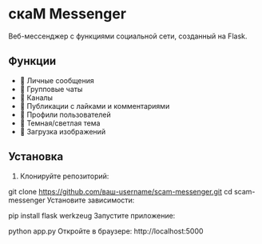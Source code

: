 # скаМ Messenger

Веб-мессенджер с функциями социальной сети, созданный на Flask.

## Функции

- 📨 Личные сообщения
- 👥 Групповые чаты
- 📢 Каналы
- 📝 Публикации с лайками и комментариями
- 👤 Профили пользователей
- 🎨 Темная/светлая тема
- 📎 Загрузка изображений

## Установка

1. Клонируйте репозиторий:

git clone https://github.com/ваш-username/scam-messenger.git
cd scam-messenger
Установите зависимости:

pip install flask werkzeug
Запустите приложение:

python app.py
Откройте в браузере: http://localhost:5000